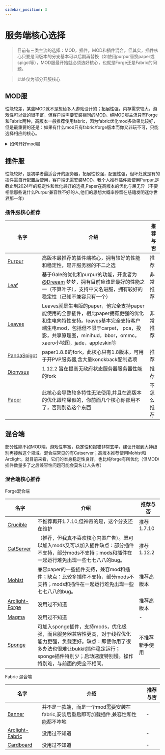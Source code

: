 ```yaml
---
sidebar_position: 3
---
```


# 服务端核心选择

> 目前有三类主流的选择：MOD，插件，MOD和插件混合。但其实，插件核心只要是同版本的分支基本可以后期再替换（如使用purpur替换paper或spigot等），MOD服最开始就必须选好核心，也就是Forge还是Fabric的问题。

> 此处仅为部分开服核心

## MOD服
性能较差，某些MOD就不是想给多人游戏设计的；拓展性强，内存需求较大，游戏性可以做的很丰富，但客户端需要安装相同的MOD。纯MOD服主流只有Forge和Fabric两种，高版本一般推荐使用fabric，因为fabric优化mod多效果比较好，但是最重要的还是：如果有什么mod只有fabric/forge版本而你又非玩不可，只能选择相应的核心。

<details> <summary>如何开好mod服</summary>

### 明确方向

在开启服务器的时候，你就应该确定是选用Forge还是Fabric,后期迁移会非常困难，并且会损失玩家。

### 确定服务器内容

确定你的服务器主要的游玩内容，不要什么都装比如【星系|工业|匠魂|暮色。。（省略114514个模组）】，这样一眼看就觉得是圈钱服，并且很容易流失玩家，造成服务器卡顿。你应该确定你安装的模组都是与你的想要的游玩内容有关。

### 注重性能

mod的性能比插件要差很多，一个tps19以下的服务器会直接劝退所有玩家（毕竟没人想吃个食物就花个十秒。），所以你必须确保在大部分时间你的tps达到20

</details>


## 插件服
性能较好，是初学者最适合开的服务器，拓展性较强，配置性强，但坏处就是有的插件需自行配置后使用，客户端无需安装MOD。我个人推荐插件服使用Purpur,是截止到2024年的稳定性和优化最好的选择,Paper在高版本的优化与屎无异（不要相信那些说什么Purpur兼容性不好的人,他们的思想大概率停留在慈禧发明迷你世界那一年)

### 插件服核心推荐

| 名字 | 介绍 | 推荐与否 |
| --- | ----------- | --- |
| [Purpur](https://purpurmc.org/) | 高版本最推荐的插件端核心，拥有较好的性能和稳定性，是开服务器的不二之选 | 推荐 |
| [Leaf](https://github.com/Winds-Studio/Leaf) | 基于Gale的优化和purpur的功能，开发者为[@Dreeam](https://github.com/Dreeam-qwq) 梦梦，拥有目前应该是最好的性能之一（不算叶子），支持中文名进服，拥有较好的稳定性（己知不兼容只有一个）| 非常推荐 |
| [Leaves](https://leavesmc.org/) | Leaves就是生电版的paper，他完全支持paper能使用的全部插件，相比paper拥有更强的优化和生电向特性支持。leaves基本完全支持客户端生电mod，包括但不限于carpet， pca，投影，共享原理图，minihud，bbor，ommc，xaero小地图，jade，appleskin等| 非常推荐 |
| [PandaSpigot](https://github.com/hpfxd/PandaSpigot) | paper1.8.8的fork，此核心只有1.8版本，可用于开PVP服务器,含大量konckback配制选项 | 推荐 |
| [Dionysus](https://github.com/nopjmp/Dionysus) | 1.12.2 旨在提高无政府状态服务器服务器性能的fork | 推荐 |
| [Paper](https://papermc.io/) | 此核心会导致较多特性无法使用,并且在高版本的优化跟坨屎似的，你前面几个核心你都用不了，否则别选这个东西 | 不怎么推荐 |


## 混合端
部分性能不如MOD端，游戏性丰富，稳定性和报错非常玄学，建议开服到大神级别再接触这个领域。混合端常见的有Catserver；高版本推荐使用Mohist和Arclight，就目前来看，它们的本身稳定性良好，也比纯forge有所优化（但MOD/插件数量多了之后兼容性问题可能会莫名让人头疼）

### 混合端核心推荐

Forge混合端

| 名字 | 介绍 | 推荐与否 |
| --- | ----------- | --- |
| [Crucible](https://github.com/CrucibleMC/Crucible) | 不推荐再开1.7.10,但神奇的是，这个分支还在维护 | 推荐1.7.10 |
| [CatServer](https://catmc.org/) | （推荐，但我真不喜欢核心内置广告）。既可以加入mods又可以加入插件缺点：部分插件不支持，部分mods不支持；mods和插件在一起运行难免出现一些七七八八的bug。 | 推荐1.12.2 |
| [Mohist](https://mohistmc.com/software/mohist) | 兼容paper的一些插件支持，兼容mod和插件；缺点：比较多插件不支持，部分mods不支持；mods和插件在一起运行难免出现一些七七八八的bug。 | 推荐高版本 |
| [Arclight-Forge](https://github.com/IzzelAliz/Arclight) | 没用过不知道| 推荐高版本|
| [Magma](https://magmafoundation.org/) | 没用过不知道| - |
| [Sponge](https://spongepowered.org/]Sponge) | 可加入sponge插件，支持mods，优化极强，而且服务器兼容性更高，对于线程优化能力更强，负载更好。缺点：即使你用了很多办法也很难让bukkit插件稳定运行；sponge插件特别少；启动速度特别慢。操作特别难，与前面的完全不相同。|不推荐新手使用|


Fabric 混合端

| 名字 | 介绍 | 推荐与否 |
| --- | ----------- | --- |
| [Banner](https://new.mohistmc.com/software/banner) |  并不是一款端，而是一个mod需要安装在fabric,安装后重启即可加载插件,兼容性和性能都不咋地 | - |
| [Arclight-Fabric](https://github.com/IzzelAliz/Arclight) | 没用过不知道| - |
| [Cardboard](https://cardboardpowered.org/) | 没用过不知道| - |
